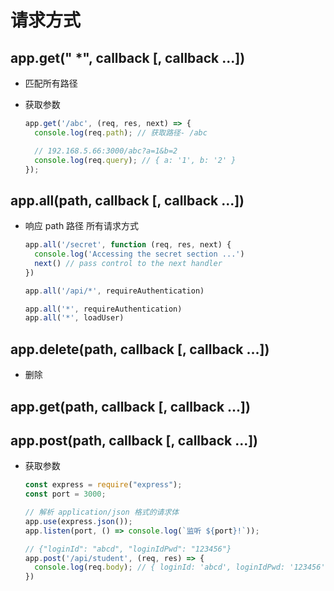 # 请求方式

## app.get(" \*", callback \[, callback ...])

  - 匹配所有路径

  - 获取参数

    ```javascript
    app.get('/abc', (req, res, next) => {
      console.log(req.path); // 获取路径- /abc

      // 192.168.5.66:3000/abc?a=1&b=2
      console.log(req.query); // { a: '1', b: '2' }
    });
    ```

## app.all(path, callback \[, callback ...])

  - 响应 path 路径 所有请求方式

    ```javascript
    app.all('/secret', function (req, res, next) {
      console.log('Accessing the secret section ...')
      next() // pass control to the next handler
    })
    ```

    ```javascript
    app.all('/api/*', requireAuthentication)
    ```

    ```javascript
    app.all('*', requireAuthentication)
    app.all('*', loadUser)
    ```

## app.delete(path, callback \[, callback ...])

  - 删除

## app.get(path, callback \[, callback ...])

## app.post(path, callback \[, callback ...])

  - 获取参数

    ```javascript
    const express = require("express");
    const port = 3000;

    // 解析 application/json 格式的请求体
    app.use(express.json());
    app.listen(port, () => console.log(`监听 ${port}!`));

    // {"loginId": "abcd", "loginIdPwd": "123456"}
    app.post('/api/student', (req, res) => {
      console.log(req.body); // { loginId: 'abcd', loginIdPwd: '123456' }
    })
    ```
